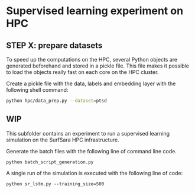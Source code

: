 # Supervised learning experiment on HPC


## STEP X: prepare datasets

To speed up the computations on the HPC, several Python objects are generated
beforehand and stored in a pickle file. This file makes it possible to load
the objects really fast on each core on the HPC cluster.

Create a pickle file with the data, labels and embedding layer with the
following shell command:  

``` bash
python hpc/data_prep.py --dataset=ptsd
```


## WIP

This subfolder contains an experiment to run a supervised learning simulation
on the SurfSara HPC infrastructure.

Generate the batch files with the following line of command line code.
```
python batch_script_generation.py
```

A single run of the simulation is executed with the following line of code:
```
python sr_lstm.py --training_size=500
```

